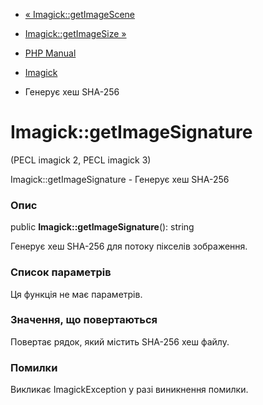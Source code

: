 - [« Imagick::getImageScene](imagick.getimagescene.md)
- [Imagick::getImageSize »](imagick.getimagesize.md)

- [PHP Manual](index.md)
- [Imagick](class.imagick.md)
- Генерує хеш SHA-256

# Imagick::getImageSignature

(PECL imagick 2, PECL imagick 3)

Imagick::getImageSignature - Генерує хеш SHA-256

### Опис

public **Imagick::getImageSignature**(): string

Генерує хеш SHA-256 для потоку пікселів зображення.

### Список параметрів

Ця функція не має параметрів.

### Значення, що повертаються

Повертає рядок, який містить SHA-256 хеш файлу.

### Помилки

Викликає ImagickException у разі виникнення помилки.
